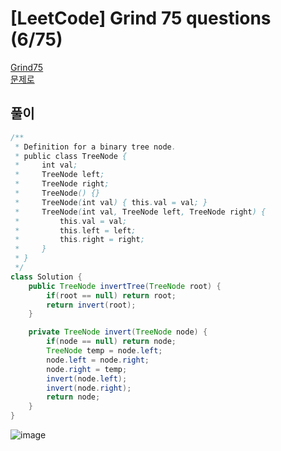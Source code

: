 # [LeetCode] Grind 75 questions (6/75)
<a href="https://www.techinterviewhandbook.org/grind75" target="_blank">Grind75</a>  
<a href="https://leetcode.com/problems/invert-binary-tree/" target="_blank">문제로</a>

## 풀이
```java
/**
 * Definition for a binary tree node.
 * public class TreeNode {
 *     int val;
 *     TreeNode left;
 *     TreeNode right;
 *     TreeNode() {}
 *     TreeNode(int val) { this.val = val; }
 *     TreeNode(int val, TreeNode left, TreeNode right) {
 *         this.val = val;
 *         this.left = left;
 *         this.right = right;
 *     }
 * }
 */
class Solution {
    public TreeNode invertTree(TreeNode root) {
        if(root == null) return root;
        return invert(root);
    }

    private TreeNode invert(TreeNode node) {
        if(node == null) return node;
        TreeNode temp = node.left;
        node.left = node.right;
        node.right = temp;
        invert(node.left);
        invert(node.right);
        return node;
    }
}
```
![image](https://github.com/nullnull-kim/nullnull-kim.github.io/assets/77221161/de99a895-b991-4053-81a0-819339b403b7)